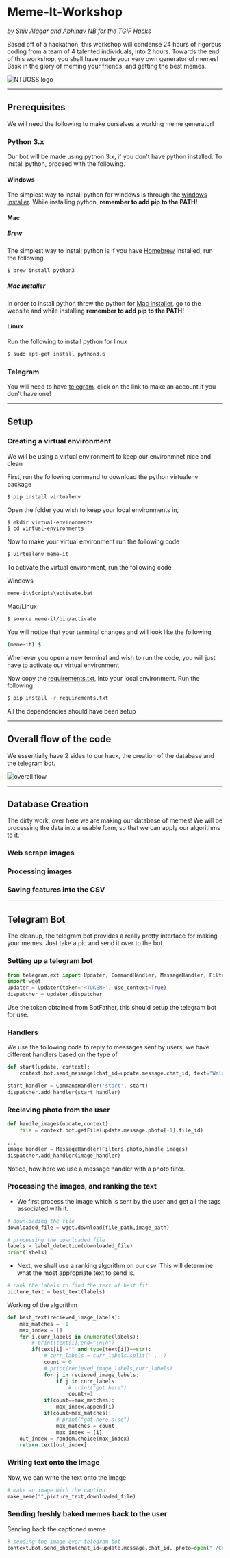 # Meme-It-Workshop

_by [Shiv Alagar](https://github.com/ashivalagar) and [Abhinav NB](https://github.com/ABHINAV112) for the TGIF Hacks_

Based off of a hackathon, this workshop will condense 24 hours of rigorous coding from a team of 4 talented individuals, into 2 hours. Towards the end of this workshop, you shall have made your very own generator of memes! Bask in the glory of meming your friends, and getting the best memes.

![NTUOSS logo](github_images/workshop-logo.jpeg)

---

## Prerequisites

We will need the following to make ourselves a working meme generator!

### Python 3.x

Our bot will be made using python 3.x, if you don't have python installed. To install python, proceed with the following.

#### Windows

The simplest way to install python for windows is through the [windows installer](https://www.python.org/downloads/). While installing python, **remember to add pip to the PATH!**

#### Mac

##### Brew

The simplest way to install python is if you have [Homebrew](https://brew.sh/) installed, run the following

```bash
$ brew install python3
```

##### Mac installer

In order to install python threw the python for [Mac installer](https://www.python.org/downloads/mac-osx/), go to the website and while installing **remember to add pip to the PATH!**

#### Linux

Run the following to install python for linux

```bash
$ sudo apt-get install python3.6
```

### Telegram

You will need to have [telegram](https://web.telegram.org/#/login), click on the link to make an account if you don't have one!

---

## Setup

### Creating a virtual environment

We will be using a virtual environment to keep our environmnet nice and clean

First, run the following command to download the python virtualenv package

```bash
$ pip install virtualenv
```

Open the folder you wish to keep your local environments in,

```bash
$ mkdir virtual-environments
$ cd virtual-environments
```

Now to make your virtual environment run the following code

```bash
$ virtualenv meme-it
```

To activate the virtual environment, run the following code

Windows

```bash
meme-it\Scripts\activate.bat
```

Mac/Linux

```bash
$ source meme-it/bin/activate
```

You will notice that your terminal changes and will look like the following

```bash
(meme-it) $
```

Whenever you open a new terminal and wish to run the code, you will just have to activate our virtual environment

Now copy the [requirements.txt](requirements.txt), into your local environment. Run the following

```bash
$ pip install -r requirements.txt
```

All the dependencies should have been setup

---

## Overall flow of the code

We essentially have 2 sides to our hack, the creation of the database and the telegram bot.

![overall flow](github_images/overall.png)

---

## Database Creation

The dirty work, over here we are making our database of memes! We will be processing the data into a usable form, so that we can apply our algorithms to it.

### Web scrape images

### Processing images

### Saving features into the CSV

---

## Telegram Bot

The cleanup, the telegram bot provides a really pretty interface for making your memes. Just take a pic and send it over to the bot.

### Setting up a telegram bot

```python
from telegram.ext import Updater, CommandHandler, MessageHandler, Filters
import wget
updater = Updater(token='<TOKEN>', use_context=True)
dispatcher = updater.dispatcher
```

Use the token obtained from BotFather, this should setup the telegram bot for use.

### Handlers

We use the following code to reply to messages sent by users, we have different handlers based on the type of

```python
def start(update, context):
    context.bot.send_message(chat_id=update.message.chat_id, text="Welcome to the Meme Generator!")

start_handler = CommandHandler('start', start)
dispatcher.add_handler(start_handler)
```

### Recieving photo from the user

```python
def handle_images(update,context):
    file = context.bot.getFile(update.message.photo[-1].file_id)

...
image_handler = MessageHandler(Filters.photo,handle_images)
dispatcher.add_handler(image_handler)

```

Notice, how here we use a message handler with a photo filter.

### Processing the images, and ranking the text

- We first process the image which is sent by the user and get all the tags associated with it.

```python
# downloading the file
downloaded_file = wget.download(file_path,image_path)

# processing the downloaded file
labels = label_detection(downloaded_file)
print(labels)

```

- Next, we shall use a ranking algorithm on our csv. This will determine what the most appropriate text to send is.

```python
# rank the labels to find the text of best fit
picture_text = best_text(labels)
```

Working of the algorithm

```python
def best_text(recieved_image_labels):
    max_matches = -1
    max_index = []
    for i,curr_labels in enumerate(labels):
        # print(text[i],end="\n\n")
        if(text[i]!="" and type(text[i])==str):
            # curr_labels = curr_labels.split(' , ')
            count = 0
            # print(recieved_image_labels,curr_labels)
            for j in recieved_image_labels:
                if j in curr_labels:
                    # print("got here")
                    count+=1
            if(count==max_matches):
                max_index.append(i)
            if(count>max_matches):
                # print("got here also")
                max_matches = count
                max_index = [i]
    out_index = random.choice(max_index)
    return text[out_index]
```

### Writing text onto the image

Now, we can write the text onto the image

```python
# make an image with the caption
make_meme("",picture_text,downloaded_file)
```

### Sending freshly baked memes back to the user

Sending back the captioned meme

```python
# sending the image over telegram bot
context.bot.send_photo(chat_id=update.message.chat_id, photo=open("./Completed/output1.png", 'rb'))
```
